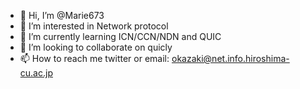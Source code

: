 
- 👋 Hi, I’m @Marie673
- 👀 I’m interested in Network protocol
- 🌱 I’m currently learning ICN/CCN/NDN and QUIC
- 💞️ I’m looking to collaborate on quicly 
- 📫 How to reach me twitter or email: okazaki@net.info.hiroshima-cu.ac.jp

<!---
Marie673/Marie673 is a ✨ special ✨ repository because its `README.md` (this file) appears on your GitHub profile.
You can click the Preview link to take a look at your changes.
--->
